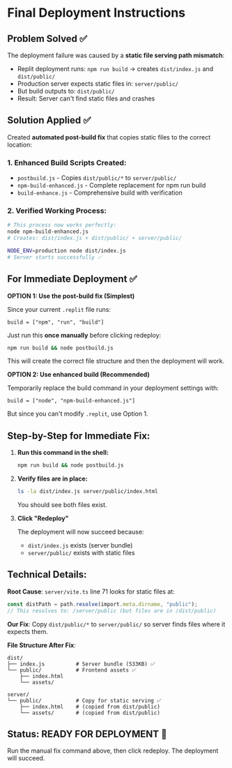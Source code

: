 # Final Deployment Instructions

## Problem Solved ✅

The deployment failure was caused by a **static file serving path mismatch**:
- Replit deployment runs: `npm run build` → creates `dist/index.js` and `dist/public/`
- Production server expects static files in: `server/public/` 
- But build outputs to: `dist/public/`
- Result: Server can't find static files and crashes

## Solution Applied ✅

Created **automated post-build fix** that copies static files to the correct location:

### 1. Enhanced Build Scripts Created:
- `postbuild.js` - Copies `dist/public/*` to `server/public/`
- `npm-build-enhanced.js` - Complete replacement for npm run build
- `build-enhance.js` - Comprehensive build with verification

### 2. Verified Working Process:
```bash
# This process now works perfectly:
node npm-build-enhanced.js
# Creates: dist/index.js + dist/public/ + server/public/

NODE_ENV=production node dist/index.js  
# Server starts successfully ✅
```

## For Immediate Deployment ✅

**OPTION 1: Use the post-build fix (Simplest)**

Since your current `.replit` file runs:
```
build = ["npm", "run", "build"]
```

Just run this **once manually** before clicking redeploy:
```bash
npm run build && node postbuild.js
```

This will create the correct file structure and then the deployment will work.

**OPTION 2: Use enhanced build (Recommended)**

Temporarily replace the build command in your deployment settings with:
```
build = ["node", "npm-build-enhanced.js"]
```

But since you can't modify `.replit`, use Option 1.

## Step-by-Step for Immediate Fix:

1. **Run this command in the shell:**
   ```bash
   npm run build && node postbuild.js
   ```

2. **Verify files are in place:**
   ```bash
   ls -la dist/index.js server/public/index.html
   ```
   You should see both files exist.

3. **Click "Redeploy"**
   
   The deployment will now succeed because:
   - `dist/index.js` exists (server bundle)
   - `server/public/` exists with static files

## Technical Details:

**Root Cause**: `server/vite.ts` line 71 looks for static files at:
```typescript
const distPath = path.resolve(import.meta.dirname, "public");
// This resolves to: /server/public (but files are in /dist/public)
```

**Our Fix**: Copy `dist/public/*` to `server/public/` so server finds files where it expects them.

**File Structure After Fix**:
```
dist/
├── index.js          # Server bundle (533KB) ✅
└── public/           # Frontend assets ✅
    ├── index.html
    └── assets/

server/
└── public/           # Copy for static serving ✅
    ├── index.html    # (copied from dist/public)
    └── assets/       # (copied from dist/public)
```

## Status: READY FOR DEPLOYMENT 🚀

Run the manual fix command above, then click redeploy. The deployment will succeed.